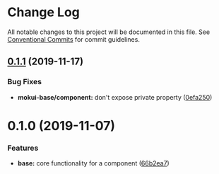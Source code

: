 # Change Log

All notable changes to this project will be documented in this file.
See [Conventional Commits](https://conventionalcommits.org) for commit guidelines.

## [0.1.1](https://github.com/moki/mokui/compare/@moki.codes/mokui-base@0.1.0...@moki.codes/mokui-base@0.1.1) (2019-11-17)


### Bug Fixes

* **mokui-base/component:** don't expose private property ([0efa250](https://github.com/moki/mokui/commit/0efa250355de8013fad45fc57ba052b9ca567845))





# 0.1.0 (2019-11-07)


### Features

* **base:** core functionality for a component ([66b2ea7](https://github.com/moki/mokui/commit/66b2ea7))
